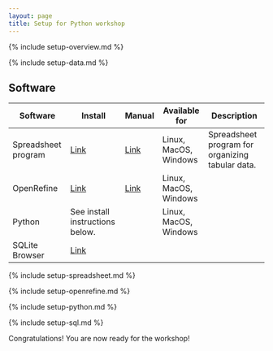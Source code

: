 ```yaml
---
layout: page
title: Setup for Python workshop
---
```


{% include setup-overview.md %}

{% include setup-data.md %}


## Software

| Software | Install | Manual | Available for | Description |
| -------- | ------------ | ------ | ------------- | ----------- |
| Spreadsheet program | [Link](https://www.libreoffice.org/download/download/) | [Link](https://documentation.libreoffice.org/en/english-documentation/) | Linux, MacOS, Windows | Spreadsheet program for organizing tabular data. |
| OpenRefine |[Link](http://openrefine.org/download.html) | [Link](http://openrefine.org/documentation.html) | Linux, MacOS, Windows |
| Python | See install instructions below. |  | Linux, MacOS, Windows | |
| SQLite Browser | [Link](http://sqlitebrowser.org/dl/) | | |

{% include setup-spreadsheet.md %}

{% include setup-openrefine.md  %}

{% include setup-python.md %}

{% include setup-sql.md %}

Congratulations! You are now ready for the workshop!
